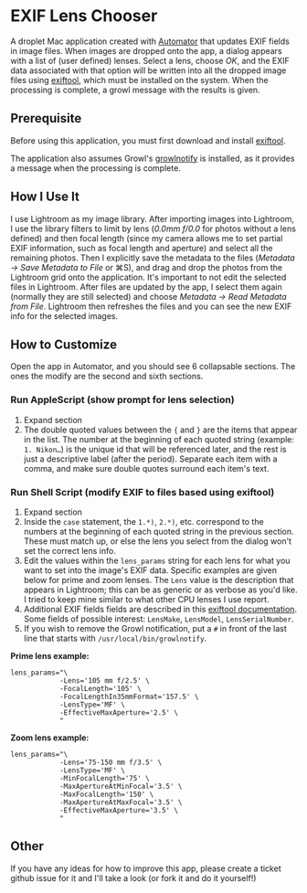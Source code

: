 # EXIF Lens Chooser

A droplet Mac application created with [Automator](http://developer.apple.com/library/mac/#documentation/AppleApplications/Conceptual/AutomatorConcepts/Automator.html) that updates EXIF fields in image files.  When images are dropped onto the app, a dialog appears with a list of (user defined) lenses.  Select a lens, choose *OK*, and the EXIF data associated with that option will be written into all the dropped image files using [exiftool](http://www.sno.phy.queensu.ca/~phil/exiftool/index.html), which must be installed on the system.  When the processing is complete, a growl message with the results is given.

## Prerequisite

Before using this application, you must first download and install [exiftool](http://www.sno.phy.queensu.ca/~phil/exiftool/index.html).

The application also assumes Growl's [growlnotify](http://growl.info/extras.php#growlnotify) is installed, as it provides a message when the processing is complete.

## How I Use It

I use Lightroom as my image library.  After importing images into Lightroom, I use the library filters to limit by lens (*0.0mm f/0.0* for photos without a lens defined) and then focal length (since my camera allows me to set partial EXIF information, such as focal length and aperture) and select all the remaining photos.  Then I explicitly save the metadata to the files (*Metadata → Save Metadata to File* or ⌘S), and drag and drop the photos from the Lightroom grid onto the application.  It's important to not edit the selected files in Lightroom.  After files are updated by the app, I select them again (normally they are still selected) and choose *Metadata → Read Metadata from File*.  Lightroom then refreshes the files and you can see the new EXIF info for the selected images.

## How to Customize

Open the app in Automator, and you should see 6 collapsable sections.  The ones the modify are the second and sixth sections.

### Run AppleScript (show prompt for lens selection)

 1. Expand section
 2. The double quoted values between the `{` and `}` are the items that appear in the list.  The number at the beginning of each quoted string (example: `1. Nikon…`) is the unique id that will be referenced later, and the rest is just a descriptive label (after the period).  Separate each item with a comma, and make sure double quotes surround each item's text.

### Run Shell Script (modify EXIF to files based using exiftool)
 1. Expand section
 2. Inside the `case` statement, the `1.*)`, `2.*)`, etc. correspond to the numbers at the beginning of each quoted string in the previous section.  These must match up, or else the lens you select from the dialog won't set the correct lens info.
 3. Edit the values within the `lens_params` string for each lens for what you want to set into the image's EXIF data.  Specific examples are given below for prime and zoom lenses.  The `Lens` value is the description that appears in Lightroom; this can be as generic or as verbose as you'd like.  I tried to keep mine similar to what other CPU lenses I use report.
 4. Additional EXIF fields fields are described in this [exiftool documentation](http://www.sno.phy.queensu.ca/~phil/exiftool/TagNames/EXIF.html).  Some fields of possible interest: `LensMake`, `LensModel`, `LensSerialNumber`.
 5. If you wish to remove the Growl notification, put a `#` in front of the last line that starts with `/usr/local/bin/growlnotify`.

**Prime lens example:**

	lens_params="\
	            -Lens='105 mm f/2.5' \
	            -FocalLength='105' \
	            -FocalLengthIn35mmFormat='157.5' \
	            -LensType='MF' \
	            -EffectiveMaxAperture='2.5' \
	            "

**Zoom lens example:**

    lens_params="\
                -Lens='75-150 mm f/3.5' \
                -LensType='MF' \
                -MinFocalLength='75' \
                -MaxApertureAtMinFocal='3.5' \
                -MaxFocalLength='150' \
                -MaxApertureAtMaxFocal='3.5' \
                -EffectiveMaxAperture='3.5' \
                "

## Other

If you have any ideas for how to improve this app, please create a ticket github issue for it and I'll take a look (or fork it and do it yourself!) 